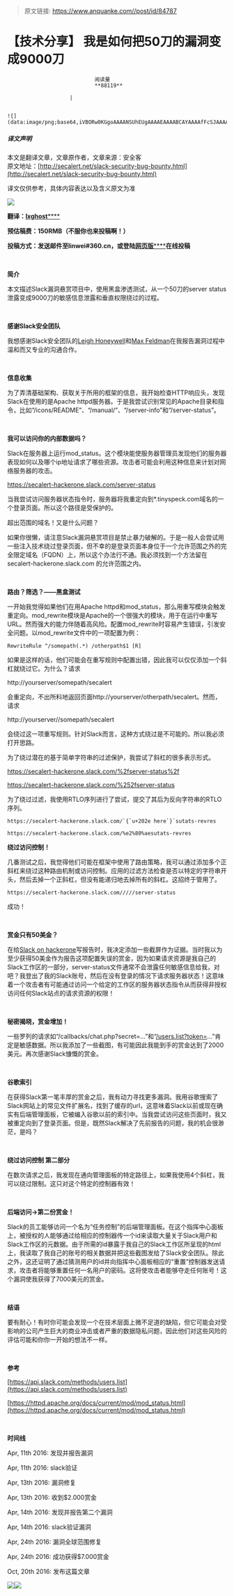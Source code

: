 > 原文链接: https://www.anquanke.com//post/id/84787 


# 【技术分享】	我是如何把50刀的漏洞变成9000刀


                                阅读量   
                                **88119**
                            
                        |
                        
                                                                                                                                    ![](data:image/png;base64,iVBORw0KGgoAAAANSUhEUgAAAAEAAAABCAYAAAAfFcSJAAAAAXNSR0IArs4c6QAAAARnQU1BAACxjwv8YQUAAAAJcEhZcwAADsQAAA7EAZUrDhsAAAANSURBVBhXYzh8+PB/AAffA0nNPuCLAAAAAElFTkSuQmCC)
                                                                                            



##### 译文声明

本文是翻译文章，文章原作者，文章来源：安全客
                                <br>原文地址：[http://secalert.net/slack-security-bug-bounty.html](http://secalert.net/slack-security-bug-bounty.html)

译文仅供参考，具体内容表达以及含义原文为准

**[![](https://p4.ssl.qhimg.com/t016540b77fc470e0fb.png)](https://p4.ssl.qhimg.com/t016540b77fc470e0fb.png)**

**翻译：**[**lxghost******](http://bobao.360.cn/member/contribute?uid=19372057)

**预估稿费：150RMB（不服你也来投稿啊！）**

**投稿方式：发送邮件至linwei#360.cn，或登陆**[**网页版******](http://bobao.360.cn/contribute/index)**在线投稿**

<br>

**简介**

本文描述Slack漏洞悬赏项目中，使用黑盒渗透测试，从一个50刀的server status泄露变成9000刀的敏感信息泄露和垂直权限绕过的过程。

<br>

**感谢Slack安全团队**

我想感谢Slack安全团队的[Leigh Honeywell](https://twitter.com/hypatiadotca?lang=de)和[Max Feldman](https://hackerone.com/maxfeldman)在我报告漏洞过程中温和而又专业的沟通合作。

<br>

**信息收集**

为了弄清基础架构、获取关于所用的框架的信息，我开始检查HTTP响应头，发现Slack在使用的是Apache httpd服务器。于是我尝试识别常见的Apache目录和指令，比如“/icons/README”、“/manual/”、“/server-info”和“/server-status”。

<br>

**我可以访问你的内部数据吗？**

Slack在服务器上运行mod_status。这个模块能使服务器管理员发现他们的服务器表现如何以及哪个ip地址请求了哪些资源。攻击者可能会利用这种信息来计划对网络服务器的攻击。

https://secalert-hackerone.slack.com/server-status

当我尝试访问服务器状态指令时，服务器将我重定向到*.tinyspeck.com域名的一个登录页面。所以这个路径是受保护的。

超出范围的域名！又是什么问题？

如果你很懒，请注意Slack漏洞悬赏项目是禁止暴力破解的。于是一般人会尝试用一些注入技术绕过登录页面，但不幸的是登录页面本身位于一个允许范围之外的完全限定域名（FQDN）上，所以这个办法行不通。我必须找到一个方法留在secalert-hackerone.slack.com 的允许范围之内。

**<br>**

**路由？筛选？——黑盒测试**

一开始我觉得如果他们在用Apache httpd和mod_status，那么用重写模块会触发重定向。mod_rewrite模块是Apache的一个很强大的模块，用于在运行中重写URL。然而强大的能力伴随着高风险。配置mod_rewrite时容易产生错误，引发安全问题。以mod_rewrite文件中的一项配置为例：

```
RewriteRule ^/somepath(.*) /otherpath$1 [R]
```

如果是这样的话，他们可能会在重写规则中配置出错，因此我可以仅仅添加一个斜杠就绕过它。为什么？请求

http://yourserver/somepath/secalert

会重定向，不出所料地返回页面http://yourserver/otherpath/secalert。然而，请求

http://yourserver//somepath/secalert

会绕过这一项重写规则。针对Slack而言，这种方式绕过是不可能的。所以我必须打开思路。

为了绕过潜在的基于简单字符串的过滤保护，我尝试了斜杠的很多表示形式。

https://secalert-hackerone.slack.com/%2fserver-status%2f

https://secalert-hackerone.slack.com/%252fserver-status

为了绕过过滤，我使用RTLO序列进行了尝试，提交了其后为反向字符串的RTLO序列。

```
https://secalert-hackerone.slack.com/`{`u+202e here`}`sutats-revres
```

```
https://secalert-hackerone.slack.com/%e2%80%aesutats-revres
```



**绕过访问控制！**

几番测试之后，我觉得他们可能在框架中使用了路由策略，我可以通过添加多个正斜杠来绕过这种路由机制或访问控制。应用的过滤方法检查是否以特定的字符串开头，然后去掉一个正斜杠，但没有能递归地去掉所有的斜杠。这招终于管用了。

```
https://secalert-hackerone.slack.com/////server-status
```

成功！

<br>

**赏金只有50美金？**

在给[Slack on hackerone](https://hackerone.com/slack)写报告时，我决定添加一些截屏作为证据。当时我以为至少获得50美金作为报告这项配置失误的赏金，因为如果请求资源是我自己的Slack工作区的一部分，server-status文件通常不会泄露任何敏感信息给我，对吧？我登出了我的Slack账号，然后在没有登录的情况下请求服务器状态！这意味着一个攻击者有可能通过访问一个给定的工作区的服务器状态指令从而获得非授权访问任何Slack站点的请求资源的权限！

<br>

**秘密揭晓，赏金增加！**

一些罗列的请求如“/callbacks/chat.php?secret=…”和“[/users.list?token=](https://api.slack.com/methods/users.list)…”肯定是敏感数据。所以我添加了一些截图，有可能因此我能到手的赏金达到了2000美元。再次感谢Slack慷慨的赏金。

<br>

**谷歌索引**

在获得Slack第一笔丰厚的赏金之后，我有动力寻找更多漏洞。我用谷歌搜索了Slack网站上的常见文件扩展名，找到了缓存的url，这意味着Slack以前或现在确实有后端管理面板，它被编入谷歌以前的索引中。当我尝试访问这些页面时，我又被重定向到了登录页面。但是，既然Slack解决了先前报告的问题，我的机会很渺茫，是吗？

<br>

**绕过访问控制 第二部分**

在数次请求之后，我发现在通向管理面板的特定路径上，如果我使用4个斜杠，我可以绕过限制。这只对这个特定的控制器有效！

<br>

**后端访问-&gt;第二份赏金！**

Slack的员工能够访问一个名为“任务控制”的后端管理面板。在这个指挥中心面板上，被授权的人能够通过给相应的控制器传一个id来读取大量关于Slack用户和Slack工作区的元数据。由于所需的id暴露于我自己的Slack工作区所呈现的html上，我读取了我自己的账号的相关数据并把这些截图发给了Slack安全团队。除此之外，这还证明了通过猜测用户的id并向指挥中心面板相应的“重置”控制器发送请求，攻击者将能够重置任何一名用户的密码。这将使攻击者能够夺走任何账号！这个漏洞使我获得了7000美元的赏金。

<br>

**结语**

要有耐心！有时你可能会发现一个在技术层面上微不足道的缺陷，但它可能会对受影响的公司产生巨大的商业冲击或者严重的数据隐私问题，因此他们对这些风险的评估可能和你你一开始的想法不一样。

<br>

**参考**

[https://api.slack.com/methods/users.list](https://api.slack.com/methods/users.list)

[https://httpd.apache.org/docs/current/mod/mod_status.html](https://httpd.apache.org/docs/current/mod/mod_status.html)

<br>

**时间线**

Apr, 11th 2016: 发现并报告漏洞

Apr, 11th 2016: slack验证

Apr, 13th 2016: 漏洞修复

Apr, 13th 2016: 收到$2.000赏金

Apr, 14th 2016: 发现并报告第二个漏洞

Apr, 14th 2016: slack验证漏洞

Apr, 24th 2016: 漏洞全球范围修复

Apr, 24th 2016: 成功获得$7.000赏金

Oct, 20th 2016: 发布这篇文章

[![](https://p4.ssl.qhimg.com/t01a82984b17180323f.jpg)](https://p4.ssl.qhimg.com/t01a82984b17180323f.jpg)[![](https://p4.ssl.qhimg.com/t01d619de47bafe9a37.jpg)](https://p4.ssl.qhimg.com/t01d619de47bafe9a37.jpg)


